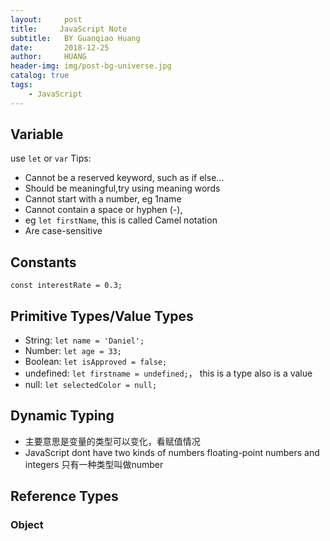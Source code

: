 ```yaml
---
layout:     post
title:     JavaScript Note
subtitle:   BY Guanqiao Huang
date:       2018-12-25
author:     HUANG
header-img: img/post-bg-universe.jpg
catalog: true
tags:
    - JavaScript
---
```

## Variable
use `let` or `var`
Tips:
- Cannot be a reserved keyword, such as if else...
- Should be meaningful,try using meaning words
- Cannot start with a number, eg 1name
- Cannot contain a space or hyphen (-),
- eg `let firstName`, this is called Camel notation
- Are case-sensitive

## Constants
`const interestRate = 0.3;`

## Primitive Types/Value Types
- String: `let name = 'Daniel';`
- Number: `let age = 33;`
- Boolean: `let isApproved = false;`
- undefined: `let firstname = undefined;`， this is a type also is a value
- null: `let selectedColor = null;`

## Dynamic Typing
- 主要意思是变量的类型可以变化，看赋值情况
- JavaScript dont have two kinds of numbers floating-point numbers and integers 只有一种类型叫做number

## Reference Types
### Object





